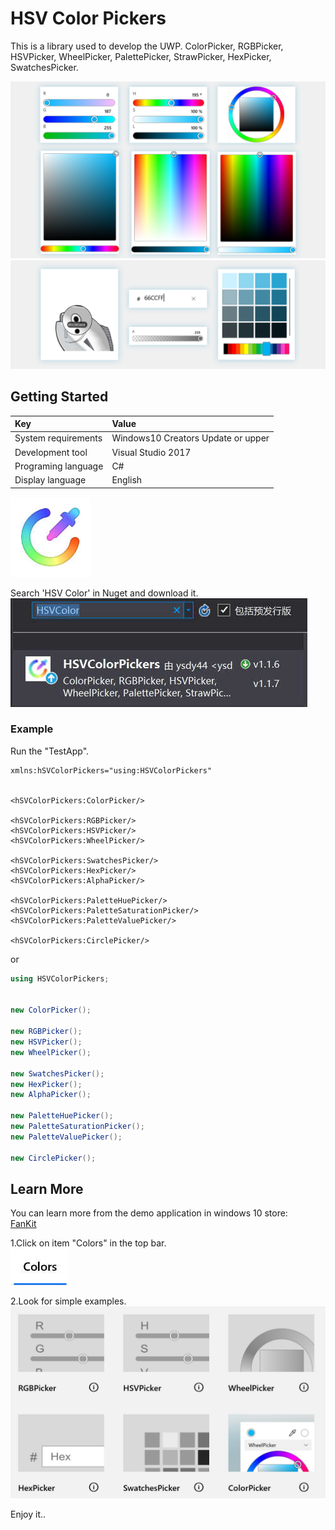 # HSV Color Pickers

This is a library used to develop the UWP.
ColorPicker, RGBPicker, HSVPicker, WheelPicker, PalettePicker, StrawPicker, HexPicker, SwatchesPicker.

![](https://github.com/ysdy44/HSVColorPickers-Nuget-UWP/blob/master/ScreenShot/ScreenShot001.png)
![](https://github.com/ysdy44/HSVColorPickers-Nuget-UWP/blob/master/ScreenShot/ScreenShot003.png)


## Getting Started

|Key|Value|
|:-|:-|
|System requirements| Windows10 Creators Update or upper|
|Development tool|Visual Studio 2017|
|Programing language|C#|
|Display language|English|

  ![](https://github.com/ysdy44/HSVColorPickers-Nuget-UWP/blob/master/ScreenShot/logo.png)


Search 'HSV Color' in Nuget and download it.  
  ![](https://github.com/ysdy44/HSVColorPickers-Nuget-UWP/blob/master/ScreenShot/Thumbnails000.jpg)


### Example

Run the "TestApp".

```xaml
xmlns:hSVColorPickers="using:HSVColorPickers"


<hSVColorPickers:ColorPicker/>

<hSVColorPickers:RGBPicker/>
<hSVColorPickers:HSVPicker/>
<hSVColorPickers:WheelPicker/>

<hSVColorPickers:SwatchesPicker/>
<hSVColorPickers:HexPicker/>
<hSVColorPickers:AlphaPicker/>

<hSVColorPickers:PaletteHuePicker/>
<hSVColorPickers:PaletteSaturationPicker/>
<hSVColorPickers:PaletteValuePicker/>
 
<hSVColorPickers:CirclePicker/>
```
or 

```csharp
using HSVColorPickers;


new ColorPicker();

new RGBPicker();
new HSVPicker();
new WheelPicker();

new SwatchesPicker();
new HexPicker();
new AlphaPicker();

new PaletteHuePicker();
new PaletteSaturationPicker();
new PaletteValuePicker();
 
new CirclePicker(); 
```


## Learn More

You can learn more from the demo application in windows 10 store:<br/>
[FanKit](https://www.microsoft.com/store/productId/9PD2JJZQF524
)


1.Click on item "Colors" in the top bar.  
  ![](https://github.com/ysdy44/HSVColorPickers-Nuget-UWP/blob/master/ScreenShot/Thumbnails001.jpg)


2.Look for simple examples.  
    ![](https://github.com/ysdy44/HSVColorPickers-Nuget-UWP/blob/master/ScreenShot/Thumbnails002.jpg)


Enjoy it..
